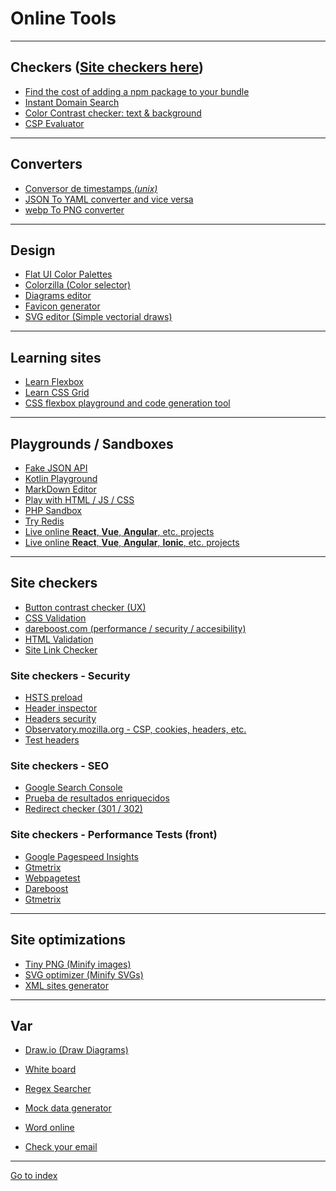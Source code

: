 # Online Tools

***
## Checkers ([Site checkers here](#site-checkers))

* <a href="https://bundlephobia.com/"
    rel="nofollow noopener noreferrer external"
    target="_blank">Find the cost of adding a npm package to your bundle</a>
* <a href="https://instantdomainsearch.com/"
    rel="nofollow noopener noreferrer external"
    target="_blank">Instant Domain Search</a>
* [Color Contrast checker: text & background](https://dequeuniversity.com/rules/axe/3.5/color-contrast)
* [CSP Evaluator](https://csp-evaluator.withgoogle.com/)


***

## Converters

* <a href="https://www.epochconverter.com"
    rel="nofollow noopener noreferrer external"
    target="_blank">Conversor de timestamps *(unix)*</a>
* <a href="https://www.json2yaml.com"
    rel="nofollow noopener noreferrer external"
    target="_blank">JSON To YAML converter and vice versa</a>
* <a href="https://cloudconvert.com/webp-to-png"
    rel="nofollow noopener noreferrer external"
    target="_blank">webp To PNG converter</a>


***

## Design

* <a href="https://flatuicolors.com/"
    rel="nofollow noopener noreferrer external"
    target="_blank">Flat UI Color Palettes</a>
* <a href="http://www.colorzilla.com/gradient-editor"
    rel="nofollow noopener noreferrer external"
    target="_blank">Colorzilla (Color selector)</a>
* <a href="https://app.creately.com/manage/project/home"
    rel="nofollow noopener noreferrer external"
    target="_blank">Diagrams editor</a>
* <a href="https://realfavicongenerator.net"
    rel="nofollow noopener noreferrer external"
    target="_blank">Favicon generator</a>
* <a href="https://editor.method.ac"
    rel="nofollow noopener noreferrer external"
    target="_blank">SVG editor (Simple vectorial draws)</a>


***

## Learning sites

* <a href="https://flexboxfroggy.com/#es"
    rel="nofollow noopener noreferrer external"
    target="_blank">Learn Flexbox</a>
* <a href="http://cssgridgarden.com/#es"
    rel="nofollow noopener noreferrer external"
    target="_blank">Learn CSS Grid</a>
* <a href="https://the-echoplex.net/flexyboxes/"
    rel="nofollow noopener noreferrer external"
    target="_blank">CSS flexbox playground and code generation tool</a>


***

## Playgrounds / Sandboxes

* <a href="https://jsonplaceholder.typicode.com/"
    rel="nofollow noopener noreferrer external"
    target="_blank">Fake JSON API</a>
* <a href="https://play.kotlinlang.org"
    rel="nofollow noopener noreferrer external"
    target="_blank">Kotlin Playground</a>
* <a href="https://dillinger.io/"
    rel="nofollow noopener noreferrer external"
    target="_blank">MarkDown Editor</a>
* <a href="https://playcode.io"
    rel="nofollow noopener noreferrer external"
    target="_blank">Play with HTML / JS / CSS</a>
* <a href="http://sandbox.onlinephpfunctions.com/"
    rel="nofollow noopener noreferrer external"
    target="_blank">PHP Sandbox</a>
* <a href="http://try.redis.io/"
    rel="nofollow noopener noreferrer external"
    target="_blank">
    Try Redis</a>
* <a href="https://codesandbox.io/"
    rel="nofollow noopener noreferrer external"
    target="_blank">
    Live online **React**, **Vue**, **Angular**, etc. projects</a>
* <a href="https://stackblitz.com/"
    rel="nofollow noopener noreferrer external"
    target="_blank">
    Live online **React**, **Vue**, **Angular**, **Ionic**, etc. projects</a>
***

## Site checkers
<span id="site-checkers"></span>

* <a href="https://www.aditus.io/button-contrast-checker/"
    rel="nofollow noopener noreferrer external"
    target="_blank">
    Button contrast checker (UX)</a>
* <a href="https://jigsaw.w3.org/css-validator/"
    rel="nofollow noopener noreferrer external"
    target="_blank">
    CSS Validation</a>
* <a href="https://www.dareboost.com/"
    rel="nofollow noopener noreferrer external"
    target="_blank">
    dareboost.com (performance / security / accesibility)</a>
* <a href="https://validator.w3.org/nu"
    rel="nofollow noopener noreferrer external"
    target="_blank">
    HTML Validation</a>
* <a href="https://www.drlinkcheck.com"
    rel="nofollow noopener noreferrer external"
    target="_blank">
    Site Link Checker</a>


### Site checkers - Security

* <a href="https://hstspreload.org"
    rel="nofollow noopener noreferrer external"
    target="_blank">
    HSTS preload</a>
* <a href="https://headerinspector.com"
    rel="nofollow noopener noreferrer external"
    target="_blank">
    Header inspector</a>
* <a href="https://securityheaders.com"
    rel="nofollow noopener noreferrer external"
    target="_blank">Headers security</a>
* <a href="https://observatory.mozilla.org"
    rel="nofollow noopener noreferrer external"
    target="_blank">
    Observatory.mozilla.org - CSP, cookies, headers, etc.</a>
* <a href="https://redbot.org/"
    rel="nofollow noopener noreferrer external"
    target="_blank">
    Test headers</a>


### Site checkers - SEO

* <a href="https://search.google.com/search-console"
    rel="nofollow noopener noreferrer external"
    target="_blank">
    Google Search Console</a>
* <a href="https://search.google.com/test/rich-results"
    rel="nofollow noopener noreferrer external"
    target="_blank">
    Prueba de resultados enriquecidos</a>
* <a href="http://www.redirect-checker.org/bulk-redirect-checker.php"
    rel="nofollow noopener noreferrer external"
    target="_blank">
    Redirect checker (301 / 302)</a>


### Site checkers - Performance Tests (front)

* <a href="https://developers.google.com/speed/pagespeed/insights/?hl=es"
    rel="nofollow noopener noreferrer external"
    target="_blank">Google Pagespeed Insights</a>
* <a href="https://gtmetrix.com/"
    rel="nofollow noopener noreferrer external"
    target="_blank">Gtmetrix</a>
* <a href="https://webpagetest.org/"
    rel="nofollow noopener noreferrer external"
    target="_blank">Webpagetest</a>
* <a href="https://www.dareboost.com/"
    rel="nofollow noopener noreferrer external"
    target="_blank">Dareboost</a>
* <a href="https://gtmetrix.com"
    rel="nofollow noopener noreferrer external"
    target="_blank">Gtmetrix</a>

***

## Site optimizations

* <a href="https://tinypng.com"
    rel="nofollow noopener noreferrer external"
    target="_blank">Tiny PNG (Minify images)</a>
* <a href="https://jakearchibald.github.io/svgomg"
    rel="nofollow noopener noreferrer external"
    target="_blank">SVG optimizer (Minify SVGs)</a>
* <a href="https://www.xml-sitemaps.com/crawl.html"
    rel="nofollow noopener noreferrer external"
    target="_blank">XML sites generator</a>


***

## Var

* <a href="https://www.draw.io"
    rel="nofollow noopener noreferrer external"
    target="_blank">Draw.io (Draw Diagrams)</a>
* <a href="https://whiteboardfox.com"
    rel="nofollow noopener noreferrer external"
    target="_blank">White board</a>
* <a href="https://ihateregex.io"
    rel="nofollow noopener noreferrer external"
    target="_blank">Regex Searcher</a>
* <a href="https://www.mockaroo.com"
    rel="nofollow noopener noreferrer external"
    target="_blank">Mock data generator</a>
* <a href="https://office.live.com/start/Word.aspx"
    rel="nofollow noopener noreferrer external"
    target="_blank">Word online</a>

* <a href="https://monitor.firefox.com"
    rel="nofollow noopener noreferrer external"
    target="_blank">Check your email</a>


***

[Go to index](../../README.md)
